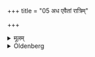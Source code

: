 +++
title = "05 अध एवैतां रात्रिम्"

+++

<details><summary>मूलम्</summary>

अध एवैतां रात्रिं शयीयाताम् ५
</details>

<details><summary>Oldenberg</summary>

5. Let them sleep that night on the ground.
</details>
